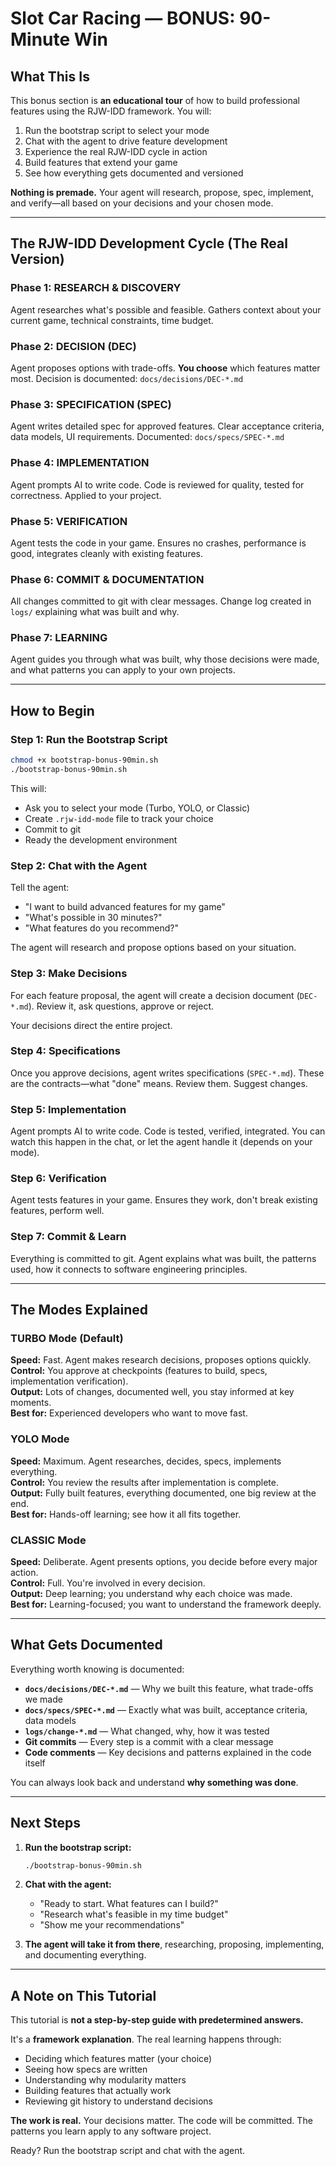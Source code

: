 # Slot Car Racing — BONUS: 90-Minute Win

## What This Is

This bonus section is **an educational tour** of how to build professional features using the RJW-IDD framework. You will:

1. Run the bootstrap script to select your mode
2. Chat with the agent to drive feature development
3. Experience the real RJW-IDD cycle in action
4. Build features that extend your game
5. See how everything gets documented and versioned

**Nothing is premade.** Your agent will research, propose, spec, implement, and verify—all based on your decisions and your chosen mode.

---

## The RJW-IDD Development Cycle (The Real Version)

### Phase 1: RESEARCH & DISCOVERY
Agent researches what's possible and feasible. Gathers context about your current game, technical constraints, time budget.

### Phase 2: DECISION (DEC)
Agent proposes options with trade-offs. **You choose** which features matter most. Decision is documented: `docs/decisions/DEC-*.md`

### Phase 3: SPECIFICATION (SPEC)
Agent writes detailed spec for approved features. Clear acceptance criteria, data models, UI requirements. Documented: `docs/specs/SPEC-*.md`

### Phase 4: IMPLEMENTATION
Agent prompts AI to write code. Code is reviewed for quality, tested for correctness. Applied to your project.

### Phase 5: VERIFICATION
Agent tests the code in your game. Ensures no crashes, performance is good, integrates cleanly with existing features.

### Phase 6: COMMIT & DOCUMENTATION
All changes committed to git with clear messages. Change log created in `logs/` explaining what was built and why.

### Phase 7: LEARNING
Agent guides you through what was built, why those decisions were made, and what patterns you can apply to your own projects.

---

## How to Begin

### Step 1: Run the Bootstrap Script

```bash
chmod +x bootstrap-bonus-90min.sh
./bootstrap-bonus-90min.sh
```

This will:
- Ask you to select your mode (Turbo, YOLO, or Classic)
- Create `.rjw-idd-mode` file to track your choice
- Commit to git
- Ready the development environment

### Step 2: Chat with the Agent

Tell the agent:
- "I want to build advanced features for my game"
- "What's possible in 30 minutes?"
- "What features do you recommend?"

The agent will research and propose options based on your situation.

### Step 3: Make Decisions

For each feature proposal, the agent will create a decision document (`DEC-*.md`). Review it, ask questions, approve or reject.

Your decisions direct the entire project.

### Step 4: Specifications

Once you approve decisions, agent writes specifications (`SPEC-*.md`). These are the contracts—what "done" means. Review them. Suggest changes.

### Step 5: Implementation

Agent prompts AI to write code. Code is tested, verified, integrated. You can watch this happen in the chat, or let the agent handle it (depends on your mode).

### Step 6: Verification

Agent tests features in your game. Ensures they work, don't break existing features, perform well.

### Step 7: Commit & Learn

Everything is committed to git. Agent explains what was built, the patterns used, how it connects to software engineering principles.

---

## The Modes Explained

### TURBO Mode (Default)
**Speed:** Fast. Agent makes research decisions, proposes options quickly.  
**Control:** You approve at checkpoints (features to build, specs, implementation verification).  
**Output:** Lots of changes, documented well, you stay informed at key moments.  
**Best for:** Experienced developers who want to move fast.

### YOLO Mode
**Speed:** Maximum. Agent researches, decides, specs, implements everything.  
**Control:** You review the results after implementation is complete.  
**Output:** Fully built features, everything documented, one big review at the end.  
**Best for:** Hands-off learning; see how it all fits together.

### CLASSIC Mode
**Speed:** Deliberate. Agent presents options, you decide before every major action.  
**Control:** Full. You're involved in every decision.  
**Output:** Deep learning; you understand why each choice was made.  
**Best for:** Learning-focused; you want to understand the framework deeply.

---

## What Gets Documented

Everything worth knowing is documented:

- **`docs/decisions/DEC-*.md`** — Why we built this feature, what trade-offs we made
- **`docs/specs/SPEC-*.md`** — Exactly what was built, acceptance criteria, data models
- **`logs/change-*.md`** — What changed, why, how it was tested
- **Git commits** — Every step is a commit with a clear message
- **Code comments** — Key decisions and patterns explained in the code itself

You can always look back and understand **why something was done**.

---

## Next Steps

1. **Run the bootstrap script:**
   ```bash
   ./bootstrap-bonus-90min.sh
   ```

2. **Chat with the agent:**
   - "Ready to start. What features can I build?"
   - "Research what's feasible in my time budget"
   - "Show me your recommendations"

3. **The agent will take it from there**, researching, proposing, implementing, and documenting everything.

---

## A Note on This Tutorial

This tutorial is **not a step-by-step guide with predetermined answers.**

It's a **framework explanation**. The real learning happens through:
- Deciding which features matter (your choice)
- Seeing how specs are written
- Understanding why modularity matters
- Building features that actually work
- Reviewing git history to understand decisions

**The work is real.** Your decisions matter. The code will be committed. The patterns you learn apply to any software project.

Ready? Run the bootstrap script and chat with the agent.
